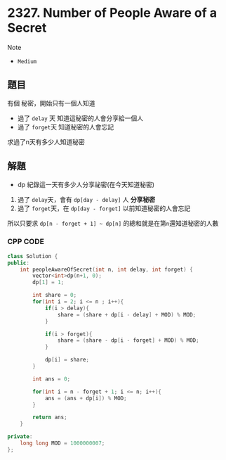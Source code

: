 # 2327. Number of People Aware of a Secret


>[!note]
> - `Medium`

## 題目

有個 秘密，開始只有一個人知道

- 過了 `delay` 天 知道這秘密的人會分享給一個人
- 過了 `forget`天 知道秘密的人會忘記

求過了n天有多少人知道秘密

## 解題

- dp 紀錄這一天有多少人分享祕密(在今天知道秘密)


1. 過了 `delay`天，會有 `dp[day - delay]` 人 **分享秘密**
2. 過了 `forget`天，在 `dp[day - forget]` 以前知道秘密的人會忘記

所以只要求 `dp[n - forget + 1] ~ dp[n]` 的總和就是在第`n`還知道秘密的人數


### CPP CODE


```cpp
class Solution {
public:
    int peopleAwareOfSecret(int n, int delay, int forget) {
        vector<int>dp(n+1, 0);
        dp[1] = 1;

        int share = 0;
        for(int i = 2; i <= n ; i++){
            if(i > delay){
                share = (share + dp[i - delay] + MOD) % MOD;
            }

            if(i > forget){
                share = (share - dp[i - forget] + MOD) % MOD;
            }

            dp[i] = share;
        }

        int ans = 0;

        for(int i = n - forget + 1; i <= n; i++){
            ans = (ans + dp[i]) % MOD;
        }

        return ans;
    }

private:
    long long MOD = 1000000007;
};
```